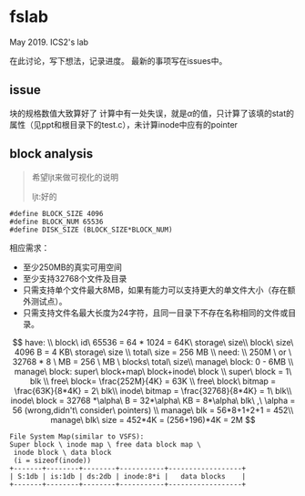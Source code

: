 # fslab
May 2019. ICS2's lab 

在此讨论，写下想法，记录进度。
最新的事项写在issues中。

## issue
块的规格数值大致算好了
计算中有一处失误，就是$\alpha$的值，只计算了该填的stat的属性（见ppt和根目录下的test.c），未计算inode中应有的pointer

## block analysis
> 希望ljt来做可视化的说明
> 
> ljt:好的

```
#define BLOCK_SIZE 4096
#define BLOCK_NUM 65536
#define DISK_SIZE (BLOCK_SIZE*BLOCK_NUM)
```
相应需求：
* 至少250MB的真实可用空间
* 至少支持32768个文件及目录
* 只需支持单个文件最大8MB，如果有能力可以支持更大的单文件大小（存在额外测试点）。
* 只需支持文件名最大长度为24字符，且同一目录下不存在名称相同的文件或目录。


$$
have: \\
block\ id\ 65536 = 64 * 1024 = 64K\ storage\ size\\
block\ size\ 4096 B = 4 KB\ storage\ size \\
total\ size = 256 MB \\
need: \\
250M \ or \ 
32768 * 8 \ MB = 256 \ MB \ blocks\ total\ size\\
manage\ block: 0 - 6MB \\
manage\ block: super\ block+map\ block+inode\ block \\
super\ block = 1\ blk \\
free\ block= \frac{252M}{4K} = 63K \\
free\ block\ bitmap =  \frac{63K}{8*4K} = 2\ blk\\
inode\ bitmap = \frac{32768}{8*4K} = 1\ blk\\
inode\ block = 32768 *\alpha\ B = 32*\alpha\ KB = 8*\alpha\ blk\ ,\  \alpha = 56 (wrong,didn't\ consider\ pointers) \\
manage\ blk = 56*8+1+2+1 = 452\\
manage\ blk\ size = 452*4K = (256+196)*4K = 2M
$$

```
File System Map(similar to VSFS):
Super block \ inode map \ free data block map \
 inode block \ data block
 (i = sizeof(inode))
+-------+--------+--------+-----------+------------------+
| S:1db | is:1db | ds:2db | inode:8*i |   data blocks    |
+-------+--------+--------+-----------+------------------+
```
